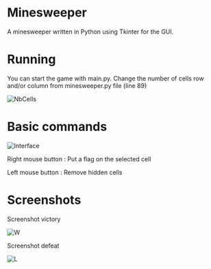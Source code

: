 # Minesweeper
A minesweeper written in Python using Tkinter for the GUI.

# Running
You can start the game with main.py. Change the number of cells row and/or column from minesweeper.py file (line 89)

![NbCells](https://user-images.githubusercontent.com/42153310/163695327-8e7cea74-5795-492c-9df8-8e7dc4e46968.png)

# Basic commands
![Interface](https://user-images.githubusercontent.com/42153310/163695074-fca01ac5-c838-4990-8185-cee31c6bb017.png)

Right mouse button  : Put a flag on the selected cell

Left mouse button : Remove hidden cells

# Screenshots
Screenshot victory


![W](https://user-images.githubusercontent.com/42153310/163695591-5760e43d-b662-4e17-8c74-666568eca9f6.png)

Screenshot defeat


![L](https://user-images.githubusercontent.com/42153310/163695412-8c29a9df-4428-4b93-99ae-282045ef0642.png)
